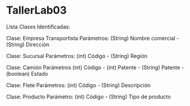 # TallerLab03
Lista Clases Identificadas:

Clase: Empresa Transportista
Parámetros: (String) Nombre comercial - (String) Dirección

Clase: Sucursal
Parámetros: (int) Código - (String) Región

Clase: Camión
Parámetros (int) Código - (int) Patente - (String) Patente - (boolean) Estado

Clase: Flete
Parámetros: (int) Código - (String) Descripción

Clase: Producto
Parámetro: (int) Código - (String) Tipo de producto